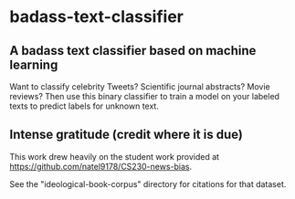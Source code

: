 # badass-text-classifier

## A badass text classifier based on machine learning

Want to classify celebrity Tweets? Scientific journal abstracts? Movie reviews? Then use this binary classifier to train a model on your labeled texts to predict labels for unknown text.

## Intense gratitude (credit where it is due)

This work drew heavily on the student work provided at https://github.com/natel9178/CS230-news-bias.

See the "ideological-book-corpus" directory for citations for that dataset.




